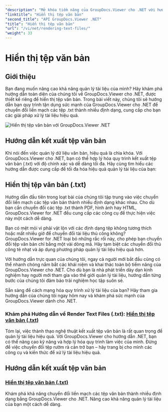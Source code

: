 ```yaml
---
"description": "Mở khóa tiềm năng của GroupDocs.Viewer cho .NET với hướng dẫn về cách hiển thị tệp văn bản. Chuyển đổi tệp .txt thành nhiều định dạng khác nhau để quản lý tài liệu tốt hơn."
"linktitle": "Hiển thị tệp văn bản"
"second_title": "API GroupDocs.Viewer .NET"
"title": "Hiển thị tệp văn bản"
"url": "/vi/net/rendering-text-files/"
"weight": 33
---
```


# Hiển thị tệp văn bản

## Giới thiệu

Bạn đang muốn nâng cao khả năng quản lý tài liệu của mình? Hãy khám phá hướng dẫn toàn diện của chúng tôi về GroupDocs.Viewer cho .NET, được thiết kế riêng để hiển thị tệp văn bản. Trong bài viết này, chúng tôi sẽ hướng dẫn bạn quy trình tận dụng sức mạnh của GroupDocs.Viewer cho .NET để chuyển đổi liền mạch các tệp .txt thành nhiều định dạng, cung cấp cho bạn các giải pháp xử lý tài liệu hiệu quả.

![Hiển thị tệp văn bản với GroupDocs.Viewer .NET](/viewer/rendering-text-files/image.png)

## Hướng dẫn kết xuất tệp văn bản

Khi nói đến việc quản lý dữ liệu văn bản, hiệu quả là chìa khóa. Với GroupDocs.Viewer cho .NET, bạn có thể hợp lý hóa quy trình kết xuất tệp văn bản (.txt) với độ chính xác và dễ dàng tối đa. Hãy cùng tìm hiểu các hướng dẫn được cung cấp để tối đa hóa hiệu quả quản lý tài liệu của bạn:

## Hiển thị tệp văn bản (.txt)

Hướng dẫn đầu tiên trong loạt bài của chúng tôi tập trung vào việc chuyển đổi liền mạch các tệp văn bản thành nhiều định dạng khác nhau. Cho dù bạn cần chuyển đổi các tệp .txt thành PDF, hình ảnh hay HTML, GroupDocs.Viewer for .NET đều cung cấp các công cụ để thực hiện việc này một cách dễ dàng. 

Bạn có mệt mỏi vì phải vật lộn với các định dạng tệp không tương thích hoặc mất nhiều giờ để chuyển đổi tài liệu thủ công không? GroupDocs.Viewer for .NET loại bỏ những rắc rối này, cho phép bạn chuyển đổi tệp văn bản chỉ bằng một vài dòng mã. Hãy tạm biệt các chuyển đổi thủ công tẻ nhạt và áp dụng phương pháp quản lý tài liệu hiệu quả hơn.

Với hướng dẫn trực quan của chúng tôi, ngay cả người mới bắt đầu cũng có thể nhanh chóng nắm bắt các khái niệm và khai thác toàn bộ tiềm năng của GroupDocs.Viewer cho .NET. Cho dù bạn là nhà phát triển dày dạn kinh nghiệm hay người mới tham gia vào thế giới quản lý tài liệu, hướng dẫn từng bước của chúng tôi đảm bảo trải nghiệm học tập suôn sẻ.

Sẵn sàng để cách mạng hóa quy trình xử lý tài liệu của bạn? Hãy tham gia hướng dẫn của chúng tôi ngay hôm nay và khám phá sức mạnh của GroupDocs.Viewer dành cho .NET.

### Khám phá Hướng dẫn về Render Text Files (.txt): [Hiển thị tệp văn bản (.txt)](./render-txt/)

Tóm lại, việc thành thạo nghệ thuật kết xuất tệp văn bản là rất quan trọng để quản lý tài liệu hiệu quả. Với GroupDocs.Viewer cho hướng dẫn .NET, bạn có thể nâng cao kỹ năng và hợp lý hóa quy trình làm việc của mình. Đừng để việc chuyển đổi tệp rườm rà cản trở bạn – hãy trang bị cho mình các công cụ và kiến thức để xử lý tài liệu hiệu quả.
## Hướng dẫn kết xuất tệp văn bản
### [Hiển thị tệp văn bản (.txt)](./render-txt/)
Khám phá khả năng chuyển đổi liền mạch các tệp văn bản thành nhiều định dạng bằng GroupDocs.Viewer cho .NET. Nâng cao khả năng quản lý tài liệu của bạn một cách dễ dàng.